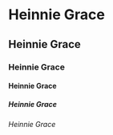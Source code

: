 # Heinnie Grace
## Heinnie Grace
### Heinnie Grace
#### Heinnie Grace
##### Heinnie Grace
###### Heinnie Grace
